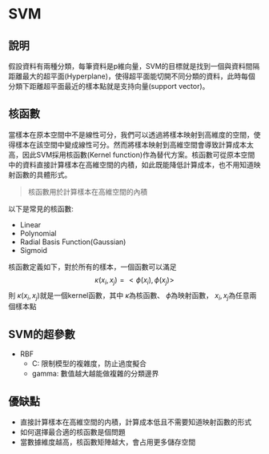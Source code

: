 # SVM

## 說明
假設資料有兩種分類，每筆資料是p維向量，SVM的目標就是找到一個與資料間隔距離最大的超平面(Hyperplane)，使得超平面能切開不同分類的資料，此時每個分類下距離超平面最近的樣本點就是支持向量(support vector)。

## 核函數
當樣本在原本空間中不是線性可分，我們可以透過將樣本映射到高維度的空間，使得樣本在該空間中變成線性可分。然而將樣本映射到高維空間會導致計算成本太高，因此SVM採用核函數(Kernel function)作為替代方案。核函數可從原本空間中的資料直接計算樣本在高維空間的内積，如此既能降低計算成本，也不用知道映射函數的具體形式。

> 核函數用於計算樣本在高維空間的內積

以下是常見的核函數:
- Linear
- Polynomial
- Radial Basis Function(Gaussian)
- Sigmoid

核函數定義如下，對於所有的樣本，一個函數可以滿足 
$$\kappa(x_i, x_j) = <\phi(x_i), \phi(x_j)>$$
則 $\kappa(x_i, x_j)$就是一個kernel函數，其中 $\kappa$為核函數、 $\phi$為映射函數， $x_i, x_j$為任意兩個樣本點

## SVM的超參數
- RBF
  - C: 限制模型的複雜度，防止過度擬合
  - gamma: 數值越大越能做複雜的分類邊界

## 優缺點
- 直接計算樣本在高維空間的内積，計算成本低且不需要知道映射函數的形式
- 如何選擇最合適的核函數是個問題
- 當數據維度越高，核函數矩陣越大，會占用更多儲存空間